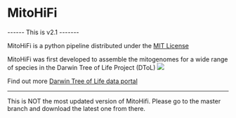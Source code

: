 # MitoHiFi 

------ This is v2.1 -------

MitoHiFi is a python pipeline distributed under the [MIT License](LICENSE)


MitoHiFi was first developed to assemble the mitogenomes for a wide range of species in the Darwin Tree of Life Project (DToL)  ![](dtol-logo-round-300x132.png)


Find out more [Darwin Tree of Life data portal](https://portal.darwintreeoflife.org/)

--------------------------------------


This is NOT the most updated version of MitoHifi. Please go to the master branch and download the latest one from there.

